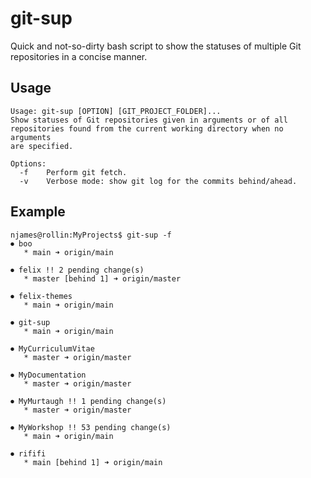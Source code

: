 # git-sup

Quick and not-so-dirty bash script to show the statuses of multiple Git 
repositories in a concise manner.

## Usage

~~~
Usage: git-sup [OPTION] [GIT_PROJECT_FOLDER]...
Show statuses of Git repositories given in arguments or of all 
repositories found from the current working directory when no arguments 
are specified.

Options:
  -f	Perform git fetch.
  -v	Verbose mode: show git log for the commits behind/ahead.
~~~

## Example

~~~
njames@rollin:MyProjects$ git-sup -f
⏺ boo
   * main ➜ origin/main

⏺ felix !! 2 pending change(s)
   * master [behind 1] ➜ origin/master

⏺ felix-themes
   * main ➜ origin/main

⏺ git-sup
   * main ➜ origin/main

⏺ MyCurriculumVitae
   * master ➜ origin/master

⏺ MyDocumentation
   * master ➜ origin/master

⏺ MyMurtaugh !! 1 pending change(s)
   * master ➜ origin/master

⏺ MyWorkshop !! 53 pending change(s)
   * main ➜ origin/main

⏺ rififi
   * main [behind 1] ➜ origin/main
~~~
